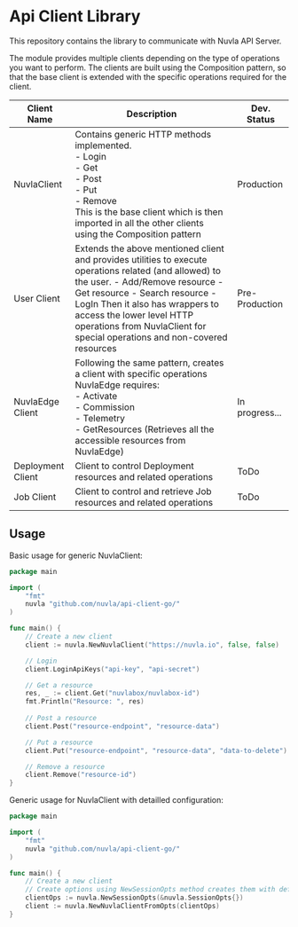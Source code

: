 # Api Client Library

This repository contains the library to communicate with Nuvla API Server.

The module provides multiple clients depending on the type of operations you want to perform. 
The clients are built using the Composition pattern, so that the base client is extended with the specific operations required for the client.

| Client Name       | Description                                                                                                                                                                                                                                                                                                                  | Dev. Status    |
|-------------------|------------------------------------------------------------------------------------------------------------------------------------------------------------------------------------------------------------------------------------------------------------------------------------------------------------------------------|----------------|
| NuvlaClient       | Contains generic HTTP methods implemented.  <br/> - Login  <br/>- Get <br/> - Post  <br/>- Put  <br/>- Remove <br/>This is the base client which is then imported  in all the other clients using the Composition pattern                                                                                                    | Production     |
| User Client       | Extends the above mentioned client and provides utilities to execute operations related (and allowed) to the user.  - Add/Remove resource  - Get resource  - Search resource  - LogIn  Then it also has wrappers to access the lower level HTTP operations from NuvlaClient for special operations and non-covered resources | Pre-Production |
| NuvlaEdge Client  | Following the same pattern, creates a client with specific operations NuvlaEdge requires:  <br/>- Activate  <br/>- Commission <br/> - Telemetry  <br/>- GetResources (Retrieves all the accessible resources from NuvlaEdge)                                                                                                 | In progress... |
| Deployment Client | Client to control Deployment resources and related operations                                                                                                                                                                                                                                                                | ToDo           |
| Job Client        | Client to control and retrieve Job resources and related operations                                                                                                                                                                                                                                                          | ToDo           |

## Usage
Basic usage for generic NuvlaClient:

```go
package main

import (
	"fmt"
	nuvla "github.com/nuvla/api-client-go/"
)

func main() {
	// Create a new client
	client := nuvla.NewNuvlaClient("https://nuvla.io", false, false)

	// Login
	client.LoginApiKeys("api-key", "api-secret")

	// Get a resource
	res, _ := client.Get("nuvlabox/nuvlabox-id")
	fmt.Println("Resource: ", res)
	
	// Post a resource
	client.Post("resource-endpoint", "resource-data")

	// Put a resource
	client.Put("resource-endpoint", "resource-data", "data-to-delete")

	// Remove a resource
	client.Remove("resource-id")
}
```

Generic usage for NuvlaClient with detailled configuration:

```go
package main

import (
	"fmt"
	nuvla "github.com/nuvla/api-client-go/"
)

func main() {
	// Create a new client
	// Create options using NewSessionOpts method creates them with default values 
	clientOps := nuvla.NewSessionOpts(&nuvla.SessionOpts{})
	client := nuvla.NewNuvlaClientFromOpts(clientOps)
}
```

